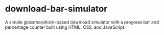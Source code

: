 # download-bar-simulator
A simple glassmorphism-based download simulator with a progress bar and percentage counter built using HTML, CSS, and JavaScript.
